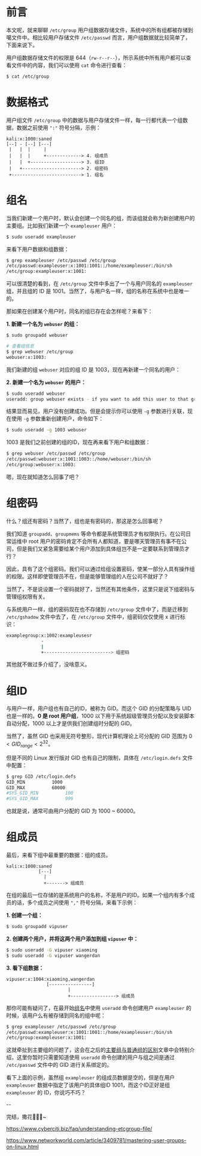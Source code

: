 # 前言

本文呢，就来聊聊 `/etc/group` 用户组数据存储文件，系统中的所有组都被存储到噶文件中。相比较用户存储文件 `/etc/passwd` 而言，用户组数据就比较简单了，下面来说下。

用户组数据存储文件的权限是 644（`rw-r--r--`），所示系统中所有用户都可以查看文件中的内容，我们可以使用 `cat` 命令进行查看：

```bash
$ cat /etc/group
```

# 数据格式

用户组文件 `/etc/group` 中的数据与用户存储文件一样，每一行都代表一个组数据，数据之前使用 `":"` 符号分隔，示例：

```
kali:x:1000:saned
[--] - [--] [---]
 |   |  |     |
 |   |  |     +-------------> 4. 组成员
 |   |  +-------------------> 3. 组ID
 |   +----------------------> 2. 组密码
 +--------------------------> 1. 组名
```

# 组名

当我们新建一个用户时，默认会创建一个同名的组，而该组就会称为新创建用户的主要组。比如我们新建一个 `exampleuser` 用户：

```bash
$ sudo useradd exampleuser
```

来看下用户数据和组数据：

```bash
$ grep exampleuser /etc/passwd /etc/group
/etc/passwd:exampleuser:x:1001:1001::/home/exampleuser:/bin/sh
/etc/group:exampleuser:x:1001:
```

可以很清楚的看到，在 `/etc/group` 文件中多出了一个与用户同名的 `exampleuser` 组，并且组的 ID 是 1001。当然了，与用户名一样，组的名称在系统中也是唯一的。

那如果在创建某个用户时，同名的组已存在会怎样呢？来看下：

**1. 新建一个名为 `webuser` 的组：**

```bash
$ sudo groupadd webuser

# 查看组信息
$ grep webuser /etc/group
webuser:x:1003:
```

我们新建的组 `webuser` 对应的组 ID 是 1003，现在再新建一个同名的用户：

**2. 新建一个名为 `webuser` 的用户：**

```bash
$ sudo useradd webuser
useradd: group webuser exists - if you want to add this user to that group, use -g.
```

结果显而易见，用户没有创建成功。但是会提示你可以使用 `-g` 参数进行关联，现在使用 `-g` 参数重新创建用户，命令如下：

```bash
$ sudo useradd -g 1003 webuser
```

1003 是我们之前创建的组的ID，现在再来看下用户和组数据：

```bash
$ grep webuser /etc/passwd /etc/group
/etc/passwd:webuser:x:1001:1003::/home/webuser:/bin/sh
/etc/group:webuser:x:1003:
```

嗯，现在就知道怎么回事了吧？


# 组密码

什么？组还有密码？当然了，组也是有密码的，那这是怎么回事呢？

我们知道 `groupadd`、`groupmems` 等命令都是系统管理员才有权限执行。在公司日常运维中 root 用户的密码肯定不会所有人都知道，要是哪天管理员有事不在公司，但是我们又紧急需要给某个用户添加到具体组岂不是一定要联系到管理员才行？

因此，具有了这个组密码。我们可以通过给组设置密码，使某一部分人具有操作组的权限。这样即使管理员不在，但是能够管理组的人在公司不就好了？

当然了，不是说设置一个密码就好了，当然还有其他条件，这里只是说下组密码与管理组权限有关。

与系统用户一样，组的密码现在也不存储到 `/etc/group` 文件中了，而是迁移到 `/etc/gshadow` 文件中去了，在 `/etc/group` 文件中，组密码仅仅使用 x 进行标识：

```bash
examplegroup:x:1002:exampleusesr
             -
             |
             +-------------------------> 组密码
```

其他就不做过多介绍了，没啥意义。


# 组ID

与用户一样，用户组也有自己的ID，被称为 GID。而这个 GID 的分配策略与 UID 也是一样的。**0 是 root 用户组**，1000 以下用于系统超级管理员分配以及安装脚本自动分配，1000 以上才是供我们创建组时分配的 GID。

当然了，虽然 GID 也采用无符号整形，现代计算机理论上可分配的 GID 范围为 $0 < GID_{range} < 2^{32}$。

但是不同的 Linux 发行版对 GID 也有自己的限制，具体在 `/etc/login.defs` 文件中配置：

```bash
$ grep GID /etc/login.defs
GID_MIN			 1000
GID_MAX			 60000
#SYS_GID_MIN		  100
#SYS_GID_MAX		  999
```

也就是说，通常可由用户分配的 GID 为 1000 ~ 60000。


# 组成员

最后，来看下组中最重要的数据：组的成员。

```
kali:x:1000:saned
            [---]
              |
              +-------> 组成员
```

在组的最后一位存储的是系统用户的名称，不是用户的ID。如果一个组内有多个成员的话，多个成员之间使用 `","` 符号分隔，来看下示例：

**1. 创建一个组：**

```bash
$ sudo groupadd vipuser
```

**2. 创建两个用户，并将这两个用户添加到组 `vipuser` 中：**

```bash
$ sudo useradd -G vipuser xiaoming
$ sudo useradd -G vipuser wangerdan
```

**3. 看下组数据：**

```
vipuser:x:1004:xiaoming,wangerdan
               [----------------]
                       |
                       +-----------------> 组成员
```

那你可能有疑问了，在最开始[组名](#组名)中使用 `useradd` 命令创建用户 `exampleuser` 的时候，该用户么有被存储到同名的组中呢：


```bash
$ grep exampleuser /etc/passwd /etc/group
/etc/passwd:exampleuser:x:1001:1001::/home/exampleuser:/bin/sh
/etc/group:exampleuser:x:1001:
```

这就牵扯到主要组的问题了，这会在之后的[主要组与普通组的区别](./主要组与普通组的区别.md)文章中会特别介绍，这里你暂时只需要知道使用 `useradd` 命令创建的用户与组之间是通过 `/etc/passwd` 文件中的 GID 进行关系绑定的。

看下上面的示例，虽然组 `exampleuser` 的组成员数据是空的，但是在用户 `exampleuser` 数据中指定了该用户的具体组ID 1001，而这个ID正好是组 `exampleuser` 的 ID，你说巧不巧？

--

完结，撒花🎉🎉🎉~

https://www.cyberciti.biz/faq/understanding-etcgroup-file/

https://www.networkworld.com/article/3409781/mastering-user-groups-on-linux.html